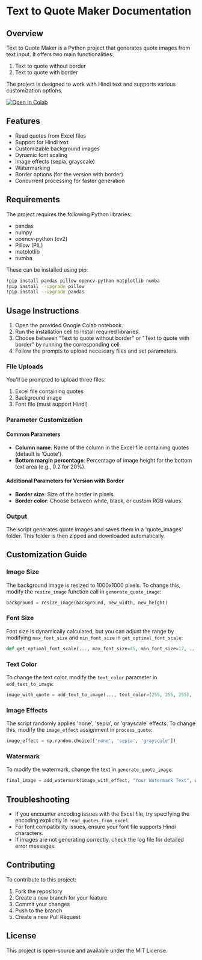 # Text to Quote Maker Documentation

## Overview

Text to Quote Maker is a Python project that generates quote images from text input. It offers two main functionalities:
1. Text to quote without border
2. Text to quote with border

The project is designed to work with Hindi text and supports various customization options.

[![Open In Colab](https://colab.research.google.com/assets/colab-badge.svg)](https://colab.research.google.com/drive/1Xkq1uH_VnZa34ee7LZbdTM2F6cBYc-ZD?usp=sharing)

## Features

- Read quotes from Excel files
- Support for Hindi text
- Customizable background images
- Dynamic font scaling
- Image effects (sepia, grayscale)
- Watermarking
- Border options (for the version with border)
- Concurrent processing for faster generation

## Requirements

The project requires the following Python libraries:
- pandas
- numpy
- opencv-python (cv2)
- Pillow (PIL)
- matplotlib
- numba

These can be installed using pip:

```bash
!pip install pandas pillow opencv-python matplotlib numba
!pip install --upgrade pillow
!pip install --upgrade pandas
```

## Usage Instructions

1. Open the provided Google Colab notebook.
2. Run the installation cell to install required libraries.
3. Choose between "Text to quote without border" or "Text to quote with border" by running the corresponding cell.
4. Follow the prompts to upload necessary files and set parameters.

### File Uploads

You'll be prompted to upload three files:
1. Excel file containing quotes
2. Background image
3. Font file (must support Hindi)

### Parameter Customization

#### Common Parameters

- **Column name**: Name of the column in the Excel file containing quotes (default is 'Quote').
- **Bottom margin percentage**: Percentage of image height for the bottom text area (e.g., 0.2 for 20%).

#### Additional Parameters for Version with Border

- **Border size**: Size of the border in pixels.
- **Border color**: Choose between white, black, or custom RGB values.

### Output

The script generates quote images and saves them in a 'quote_images' folder. This folder is then zipped and downloaded automatically.

## Customization Guide

### Image Size

The background image is resized to 1000x1000 pixels. To change this, modify the `resize_image` function call in `generate_quote_image`:

```python
background = resize_image(background, new_width, new_height)
```

### Font Size

Font size is dynamically calculated, but you can adjust the range by modifying `max_font_size` and `min_font_size` in `get_optimal_font_scale`:

```python
def get_optimal_font_scale(..., max_font_size=45, min_font_size=17, ...):
```

### Text Color

To change the text color, modify the `text_color` parameter in `add_text_to_image`:

```python
image_with_quote = add_text_to_image(..., text_color=(255, 255, 255), ...)
```

### Image Effects

The script randomly applies 'none', 'sepia', or 'grayscale' effects. To change this, modify the `image_effect` assignment in `process_quote`:

```python
image_effect = np.random.choice(['none', 'sepia', 'grayscale'])
```

### Watermark

To modify the watermark, change the text in `generate_quote_image`:

```python
final_image = add_watermark(image_with_effect, "Your Watermark Text", watermark_font)
```

## Troubleshooting

- If you encounter encoding issues with the Excel file, try specifying the encoding explicitly in `read_quotes_from_excel`.
- For font compatibility issues, ensure your font file supports Hindi characters.
- If images are not generating correctly, check the log file for detailed error messages.

## Contributing

To contribute to this project:
1. Fork the repository
2. Create a new branch for your feature
3. Commit your changes
4. Push to the branch
5. Create a new Pull Request

## License

This project is open-source and available under the MIT License.
